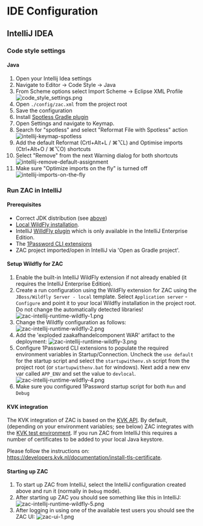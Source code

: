 # IDE Configuration

## IntelliJ IDEA

### Code style settings

#### Java

1. Open your Intellij Idea settings
2. Navigate to Editor -> Code Style -> Java
3. From Scheme options select Import Scheme -> Eclipse XML Profile
![code_style_settings.png](./attachments/images/code_style_settings.png)
4. Open `./config/zac.xml` from the project root
5. Save the configuration
6. Install [Spotless Gradle plugin](https://plugins.jetbrains.com/plugin/18321-spotless-gradle)
7. Open Settings and navigate to Keymap.
8. Search for "spotless" and select "Reformat File with Spotless" action
![intellij-keymap-spotless](./attachments/images/intellij-keymap-spotless.png)
9. Add the default Reformat (Crtl+Alt+L / ⌘⌥L) and Optimise imports (Ctrl+Alt+O / ⌘⌥O) shortcuts 
10. Select "Remove" from the next Warning dialog for both shortcuts
![intellij-remove-default-assignment](./attachments/images/intellij-remove-default-assignment.png)
11. Make sure "Optimize imports on the fly" is turned off
 ![intellij-imports-on-the-fly](./attachments/images/intellij-imports-on-the-fly.png)

### Run ZAC in IntelliJ

#### Prerequisites
* Correct JDK distribution (see [above](#prerequisites))
* [Local WildFly installation](../../scripts/wildfly/README.md).
* IntelliJ [WilldFly plugin](https://plugins.jetbrains.com/plugin/20219-wildfly) which is only available in the IntelliJ Enterprise Edition.
* The [1Password CLI extensions](https://developer.1password.com/docs/cli/)
* ZAC project imported/open in IntelliJ via 'Open as Gradle project'.

#### Setup Wildfly for ZAC
1. Enable the built-in IntelliJ WildFly extension if not already enabled (it requires the IntelliJ Enterprise Edition).
2. Create a run configuration using the WildFly extension for ZAC using the `JBoss/Wildfly Server - local` template.
   Select `Application server` - `Configure` and point it to your local Wildfly installation in the project root.
   Do not change the automatically detected libraries!
   ![zac-intellij-runtime-wildfly-1.png](./attachments/images/zac-intellij-runtime-wildfly-1.png)
3. Change the Wildfly configuration as follows:
   ![zac-intellij-runtime-wildfly-2.png](./attachments/images/zac-intellij-runtime-wildfly-2.png)
4. Add the 'exploded zaakafhandelcomponent WAR' artifact to the deployment:
   ![zac-intellij-runtime-wildfly-3.png](./attachments/images/zac-intellij-runtime-wildfly-3.png)
5. Configure 1Password CLI extensions to populate the required environment variables in Startup/Connection.
   Uncheck the `use default` for the startup script and select the `startupwithenv.sh` script from the project root (or `startupwithenv.bat` for windows).
   Next add a new env var called `APP_ENV` and set the value to `devlocal`.
   ![zac-intellij-runtime-wildfly-4.png](./attachments/images/zac-intellij-runtime-wildfly-4.png)
6. Make sure you configured 1Password startup script for both `Run` and `Debug`

#### KVK integration
The KVK integration of ZAC is based on the [KVK API](https://developers.kvk.nl/).
By default, (depending on your environment variables; see below) ZAC integrates with the [KVK test environment](https://developers.kvk.nl/documentation/testing).
If you run ZAC from IntelliJ this requires a number of certificates to be added to your local Java keystore.

Please follow the instructions on: https://developers.kvk.nl/documentation/install-tls-certificate.

#### Starting up ZAC

1. To start up ZAC from IntelliJ, select the IntelliJ configuration created above and run it (normally in `Debug` mode).
2. After starting up ZAC you should see something like this in IntelliJ:
   ![zac-intellij-runtime-wildfly-5.png](./attachments/images/zac-intellij-runtime-wildfly-5.png)
3. After logging in using one of the available test users you should see the ZAC UI:
   ![zac-ui-1.png](./attachments/images/zac-ui-1.png)
